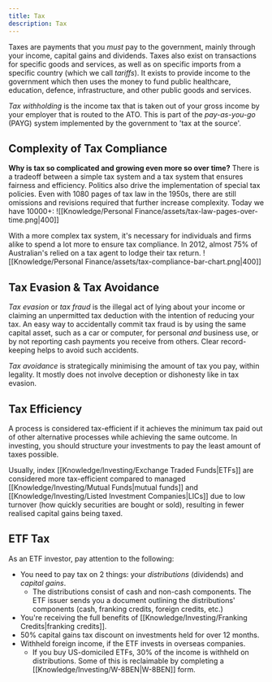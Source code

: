 ```yaml
---
title: Tax
description: Tax
---
```


Taxes are payments that you *must* pay to the government, mainly through your income, capital gains and dividends. Taxes also exist on transactions for specific goods and services, as well as on specific imports from a specific country (which we call *tariffs*). It exists to provide income to the government which then uses the money to fund public healthcare, education, defence, infrastructure, and other public goods and services.

*Tax withholding* is the income tax that is taken out of your gross income by your employer that is routed to the ATO. This is part of the *pay-as-you-go* (PAYG) system implemented by the government to 'tax at the source'.

## Complexity of Tax Compliance
**Why is tax so complicated and growing even more so over time?** There is a tradeoff between a simple tax system and a tax system that ensures fairness and efficiency. Politics also drive the implementation of special tax policies. Even with 1080 pages of tax law in the 1950s, there are still omissions and revisions required that further increase complexity. Today we have 10000+:
![[Knowledge/Personal Finance/assets/tax-law-pages-over-time.png|400]]

With a more complex tax system, it's necessary for individuals and firms alike to spend a lot more to ensure tax compliance. In 2012, almost 75% of Australian's relied on a tax agent to lodge their tax return.
![[Knowledge/Personal Finance/assets/tax-compliance-bar-chart.png|400]]

## Tax Evasion & Tax Avoidance
*Tax evasion* or *tax fraud* is the illegal act of lying about your income or claiming an unpermitted tax deduction with the intention of reducing your tax. An easy way to accidentally commit tax fraud is by using the same capital asset, such as a car or computer, for personal *and* business use, or by not reporting cash payments you receive from others. Clear record-keeping helps to avoid such accidents. 

*Tax avoidance* is strategically minimising the amount of tax you pay, within legality. It mostly does not involve deception or dishonesty like in tax evasion.

## Tax Efficiency
A process is considered tax-efficient if it achieves the minimum tax paid out of other alternative processes while achieving the same outcome. In investing, you should structure your investments to pay the least amount of taxes possible.

Usually, index [[Knowledge/Investing/Exchange Traded Funds|ETFs]] are considered more tax-efficient compared to managed [[Knowledge/Investing/Mutual Funds|mutual funds]] and [[Knowledge/Investing/Listed Investment Companies|LICs]] due to low turnover (how quickly securities are bought or sold), resulting in fewer realised capital gains being taxed.

## ETF Tax
As an ETF investor, pay attention to the following:
- You need to pay tax on 2 things: your *distributions* (dividends) and *capital gains*.
    - The distributions consist of cash and non-cash components. The ETF issuer sends you a document outlining the distributions' components (cash, franking credits, foreign credits, etc.)
- You're receiving the full benefits of [[Knowledge/Investing/Franking Credits|franking credits]].
- 50% capital gains tax discount on investments held for over 12 months.
- Withheld foreign income, if the ETF invests in overseas companies. 
    - If you buy US-domiciled ETFs, 30% of the income is withheld on distributions. Some of this is reclaimable by completing a [[Knowledge/Investing/W-8BEN|W-8BEN]] form.





